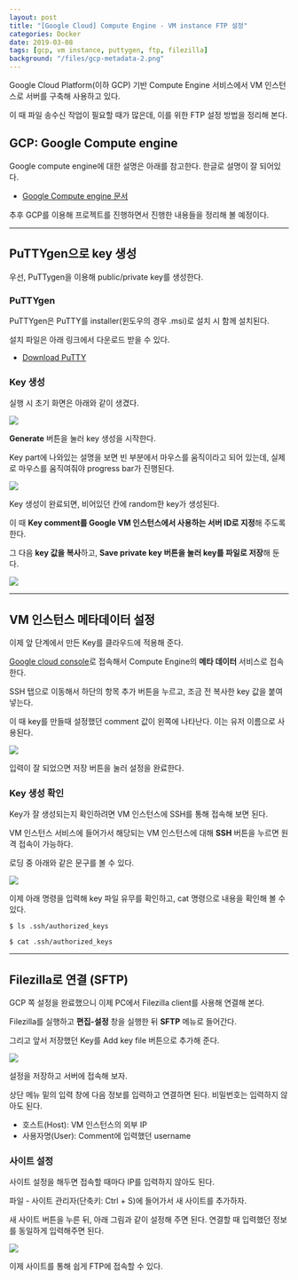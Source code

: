 ```yaml
---
layout: post
title: "[Google Cloud] Compute Engine - VM instance FTP 설정"
categories: Docker
date: 2019-03-08
tags: [gcp, vm instance, puttygen, ftp, filezilla]
background: "/files/gcp-metadata-2.png"
---
```


Google Cloud Platform(이하 GCP) 기반 Compute Engine 서비스에서 VM 인스턴스로 서버를 구축해 사용하고 있다.

이 때 파일 송수신 작업이 필요할 때가 많은데, 이를 위한 FTP 설정 방법을 정리해 본다.

## GCP: Google Compute engine

Google compute engine에 대한 설명은 아래를 참고한다. 한글로 설명이 잘 되어있다.

- [Google Compute engine 문서](https://cloud.google.com/compute/docs/)

추후 GCP를 이용해 프로젝트를 진행하면서 진행한 내용들을 정리해 볼 예정이다.

---

## PuTTYgen으로 key 생성

우선, PuTTygen을 이용해 public/private key를 생성한다.

### PuTTYgen

PuTTYgen은 PuTTY를 installer(윈도우의 경우 .msi)로 설치 시 함께 설치된다.

설치 파일은 아래 링크에서 다운로드 받을 수 있다.

- [Download PuTTY](https://www.chiark.greenend.org.uk/~sgtatham/putty/latest.html)

### Key 생성

실행 시 초기 화면은 아래와 같이 생겼다.

<img src="https://github.com/renakim/renakim.github.io/blob/master/files/puttygen-1.png?raw=true">

**Generate** 버튼을 눌러 key 생성을 시작한다.

Key part에 나와있는 설명을 보면 빈 부분에서 마우스를 움직이라고 되어 있는데, 실제로 마우스를 움직여줘야 progress bar가 진행된다.

<img src="https://github.com/renakim/renakim.github.io/blob/master/files/puttygen-2.png?raw=true">

Key 생성이 완료되면, 비어있던 칸에 random한 key가 생성된다.

이 때 **Key comment를 Google VM 인스턴스에서 사용하는 서버 ID로 지정**해 주도록 한다.

그 다음 **key 값을 복사**하고, **Save private key 버튼을 눌러 key를 파일로 저장**해 둔다.

<img src="https://github.com/renakim/renakim.github.io/blob/master/files/puttygen-3_1.png?raw=true">

---

## VM 인스턴스 메타데이터 설정

이제 앞 단계에서 만든 Key를 클라우드에 적용해 준다.

[Google cloud console](https://console.cloud.google.com)로 접속해서 Compute Engine의 **메타 데이터** 서비스로 접속한다.

SSH 탭으로 이동해서 하단의 항목 추가 버튼을 누르고, 조금 전 복사한 key 값을 붙여넣는다.

이 때 key를 만들때 설정했던 comment 값이 왼쪽에 나타난다. 이는 유저 이름으로 사용된다.

<img src="https://github.com/renakim/renakim.github.io/blob/master/files/gcp-metadata-1.png?raw=true">

입력이 잘 되었으면 저장 버튼을 눌러 설정을 완료한다.

### Key 생성 확인

Key가 잘 생성되는지 확인하려면 VM 인스턴스에 SSH를 통해 접속해 보면 된다.

VM 인스턴스 서비스에 들어가서 해당되는 VM 인스턴스에 대해 **SSH** 버튼을 누르면 원격 접속이 가능하다.

로딩 중 아래와 같은 문구를 볼 수 있다.

<img src="https://github.com/renakim/renakim.github.io/blob/master/files/gcp-metadata-2.png?raw=true">

이제 아래 명령을 입력해 key 파일 유무를 확인하고, cat 명령으로 내용을 확인해 볼 수 있다.

```
$ ls .ssh/authorized_keys

$ cat .ssh/authorized_keys
```

---

## Filezilla로 연결 (SFTP)

GCP 쪽 설정을 완료했으니 이제 PC에서 Filezilla client를 사용해 연결해 본다.

Filezilla를 실행하고 **편집-설정** 창을 실행한 뒤 **SFTP** 메뉴로 들어간다.

그리고 앞서 저장했던 Key를 Add key file 버튼으로 추가해 준다.

<img src="https://github.com/renakim/renakim.github.io/blob/master/files/gcp-ftp-filezilla-1.png?raw=true">

설정을 저장하고 서버에 접속해 보자.

상단 메뉴 밑의 입력 창에 다음 정보를 입력하고 연결하면 된다. 비밀번호는 입력하지 않아도 된다.

- 호스트(Host): VM 인스턴스의 외부 IP
- 사용자명(User): Comment에 입력했던 username

### 사이트 설정

사이트 설정을 해두면 접속할 때마다 IP를 입력하지 않아도 된다.

파일 - 사이트 관리자(단축키: Ctrl + S)에 들어가서 새 사이트를 추가하자.

새 사이트 버튼을 누른 뒤, 아래 그림과 같이 설정해 주면 된다. 연결할 때 입력했던 정보를 동일하게 입력해주면 된다.

<img src="https://github.com/renakim/renakim.github.io/blob/master/files/gcp-ftp-filezilla-2.png?raw=true">

이제 사이트를 통해 쉽게 FTP에 접속할 수 있다.
